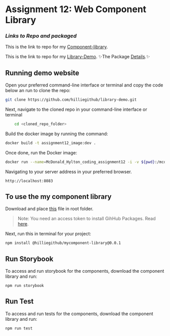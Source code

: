 # Assignment 12: Web Component Library
### _Links to Repo and packaged_


This is the link to repo for my [Component-library](https://github.com/hilliegithub/mycomponent-library/tree/master/src).

This is the link to repo for my [Library-Demo](https://github.com/hilliegithub/library-demo). ✨The Package  [Details](https://github.com/users/hilliegithub/packages/npm/package/mycomponent-library).✨

## Running demo website

Open your preferred command-line interface or terminal and copy the code below an run to clone the repo:

```sh
git clone https://github.com/hilliegithub/library-demo.git
```

Next, navigate to the cloned repo in your command-line interface or terminal

```sh
    cd <cloned_repo_folder>
```

Build the docker image by running the command:

```sh
docker build -t assignment12_image:dev .
```

Once done, run the Docker image:

```sh
docker run --name=McDonald_Hylton_coding_assignment12 -i -v ${pwd}:/mcdonald_hylton_ui_garden -v /mcdonald_hylton_ui_garden/node_modules -p 8083:3000 assignment12_image:dev
```

Navigating to your server address in
your preferred browser.

```sh
http://localhost:8083
```
## To use the my component library

Download and place [this](https://github.com/hilliegithub/library-demo/blob/main/.npmrc) file in root folder. 

> Note: You need an access token to install GihHub Packages. Read [here](https://docs.github.com/en/packages/working-with-a-github-packages-registry/working-with-the-npm-registry).

Next, run this in terminal for your project:
```sh
npm install @hilliegithub/mycomponent-library@0.0.1
```

## Run Storybook

To access and run storybook for the components, download the component library and run:

```sh
npm run storybook
```

## Run Test

To access and run tests for the components, download the component library and run:

```sh
npm run test
```
